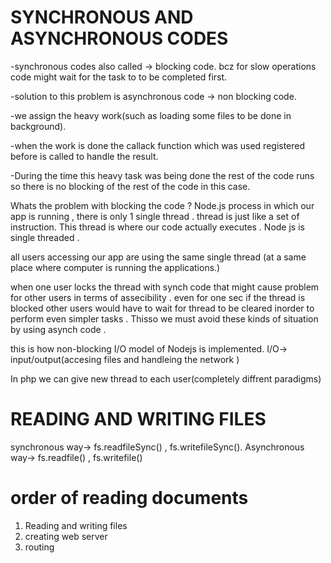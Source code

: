 # SYNCHRONOUS AND ASYNCHRONOUS CODES

-synchronous codes also called -> blocking code. bcz for slow operations code might wait for the task to to be completed first.

-solution to this problem is asynchronous code -> non blocking code.

-we assign the heavy work(such as loading some files to be done in background).

-when the work is done the callack function which was used registered before is called to handle the result.

-During the time this heavy task was being done the rest of the code runs so there is no blocking of the rest of the code in this case.

Whats the problem with blocking the code ?
Node.js process in which our app is running , there is only 1 single thread . thread is just like a set of instruction. This thread is where our code actually executes . Node js is single threaded .

all users accessing our app are using the same single thread (at a same place where computer is running the applications.)

when one user locks the thread with synch code that might cause problem for other users in terms of assecibility .
even for one sec if the thread is blocked other users would have to wait for thread to be cleared inorder to perform even simpler tasks . Thisso we must avoid these kinds of situation by using asynch code . 

this is how non-blocking I/O model of Nodejs is implemented. 
I/O-> input/output(accesing files and handleing the network )

In php we can give new thread to each user(completely diffrent paradigms)

# READING AND WRITING FILES
synchronous way-> fs.readfileSync()  , fs.writefileSync().
Asynchronous way-> fs.readfile() , fs.writefile()

# order of reading documents
1. Reading and writing files 
2. creating web server 
3. routing
